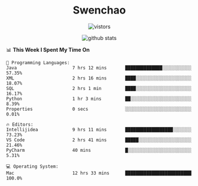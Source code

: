 <h1 align="center">Swenchao</h3>

<p align="center">
  <img src="https://visitor-badge.glitch.me/badge?page_id=Swenchao" alt="vistors" />
</p>

<p align="center">
  <img src="https://github-readme-stats.vercel.app/api?username=Swenchao&count_private=true&show_icons=true&theme=vue-dark&hide_title=true" alt="github stats" />
</p>

<!--START_SECTION:waka-->
📊 **This Week I Spent My Time On** 

```text
💬 Programming Languages: 
Java                     7 hrs 12 mins       ██████████████░░░░░░░░░░░   57.35% 
XML                      2 hrs 16 mins       ████░░░░░░░░░░░░░░░░░░░░░   18.07% 
SQL                      2 hrs 1 min         ████░░░░░░░░░░░░░░░░░░░░░   16.17% 
Python                   1 hr 3 mins         ██░░░░░░░░░░░░░░░░░░░░░░░   8.39% 
Properties               0 secs              ░░░░░░░░░░░░░░░░░░░░░░░░░   0.01%

🔥 Editors: 
Intellijidea             9 hrs 11 mins       ██████████████████░░░░░░░   73.23% 
VS Code                  2 hrs 41 mins       █████░░░░░░░░░░░░░░░░░░░░   21.46% 
PyCharm                  40 mins             █░░░░░░░░░░░░░░░░░░░░░░░░   5.31%

💻 Operating System: 
Mac                      12 hrs 33 mins      █████████████████████████   100.0%

```


<!--END_SECTION:waka-->
